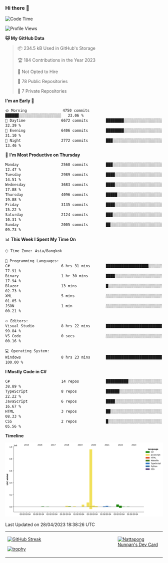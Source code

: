 ### Hi there 👋

<!--START_SECTION:waka-->
![Code Time](http://img.shields.io/badge/Code%20Time-549%20hrs%207%20mins-blue)

![Profile Views](http://img.shields.io/badge/Profile%20Views-0-blue)

**🐱 My GitHub Data** 

> 📦 234.5 kB Used in GitHub's Storage 
 > 
> 🏆 184 Contributions in the Year 2023
 > 
> 🚫 Not Opted to Hire
 > 
> 📜 78 Public Repositories 
 > 
> 🔑 7 Private Repositories 
 > 
**I'm an Early 🐤** 

```text
🌞 Morning                4750 commits        ██████░░░░░░░░░░░░░░░░░░░   23.06 % 
🌆 Daytime                6672 commits        ████████░░░░░░░░░░░░░░░░░   32.39 % 
🌃 Evening                6406 commits        ████████░░░░░░░░░░░░░░░░░   31.10 % 
🌙 Night                  2772 commits        ███░░░░░░░░░░░░░░░░░░░░░░   13.46 % 
```
📅 **I'm Most Productive on Thursday** 

```text
Monday                   2568 commits        ███░░░░░░░░░░░░░░░░░░░░░░   12.47 % 
Tuesday                  2989 commits        ████░░░░░░░░░░░░░░░░░░░░░   14.51 % 
Wednesday                3683 commits        ████░░░░░░░░░░░░░░░░░░░░░   17.88 % 
Thursday                 4096 commits        █████░░░░░░░░░░░░░░░░░░░░   19.88 % 
Friday                   3135 commits        ████░░░░░░░░░░░░░░░░░░░░░   15.22 % 
Saturday                 2124 commits        ███░░░░░░░░░░░░░░░░░░░░░░   10.31 % 
Sunday                   2005 commits        ██░░░░░░░░░░░░░░░░░░░░░░░   09.73 % 
```


📊 **This Week I Spent My Time On** 

```text
🕑︎ Time Zone: Asia/Bangkok

💬 Programming Languages: 
C#                       6 hrs 31 mins       ███████████████████░░░░░░   77.91 % 
Binary                   1 hr 30 mins        ████░░░░░░░░░░░░░░░░░░░░░   17.94 % 
Blazor                   13 mins             █░░░░░░░░░░░░░░░░░░░░░░░░   02.73 % 
XML                      5 mins              ░░░░░░░░░░░░░░░░░░░░░░░░░   01.05 % 
JSON                     1 min               ░░░░░░░░░░░░░░░░░░░░░░░░░   00.21 % 

🔥 Editors: 
Visual Studio            8 hrs 22 mins       █████████████████████████   99.84 % 
VS Code                  0 secs              ░░░░░░░░░░░░░░░░░░░░░░░░░   00.16 % 

💻 Operating System: 
Windows                  8 hrs 23 mins       █████████████████████████   100.00 % 
```

**I Mostly Code in C#** 

```text
C#                       14 repos            ██████████░░░░░░░░░░░░░░░   38.89 % 
TypeScript               8 repos             ██████░░░░░░░░░░░░░░░░░░░   22.22 % 
JavaScript               6 repos             ████░░░░░░░░░░░░░░░░░░░░░   16.67 % 
HTML                     3 repos             ██░░░░░░░░░░░░░░░░░░░░░░░   08.33 % 
CSS                      2 repos             █░░░░░░░░░░░░░░░░░░░░░░░░   05.56 % 
```



**Timeline**

![Lines of Code chart](https://raw.githubusercontent.com/aixasz/aixasz/main/assets/bar_graph.png)


 Last Updated on 28/04/2023 18:38:26 UTC
<!--END_SECTION:waka-->

<table>
<tr>
<td width="70%" valign="top">
 
 [![GitHub Streak](http://github-readme-streak-stats.herokuapp.com?user=aixasz&theme=github-dark&hide_border=true&date_format=%5BY%20%5DM%20j)](https://git.io/streak-stats)

 [![trophy](https://github-profile-trophy.vercel.app/?username=aixasz&theme=onedark)](https://github.com/ryo-ma/github-profile-trophy)
 </td>
<td width="30%" valign="top">
 
<a href="https://app.daily.dev/aixasz"><img src="https://api.daily.dev/devcards/403207936e6547c9a85ea449e9f3abe8.png?r=re8" alt="Nattapong Nunpan's Dev Card"/></a>

 </td>
</tr>
</table>
 
